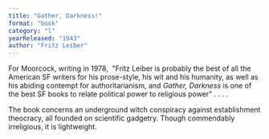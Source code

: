 ```yaml
---
title: "Gather, Darkness!"
format: "book"
category: "l"
yearReleased: "1943"
author: "Fritz Leiber"
---
```

For Moorcock, writing in 1978,  "Fritz Leiber is probably the best of all the American SF writers for his prose-style,  his wit and his humanity, as well as his abiding contempt for authoritarianism,  and _Gather, Darkness_ is one of the best SF books to relate political  power to religious power" . . . .

The book concerns an underground witch conspiracy against establishment theocracy, all founded on scientific gadgetry. Though commendably irreligious, it is lightweight.
 
